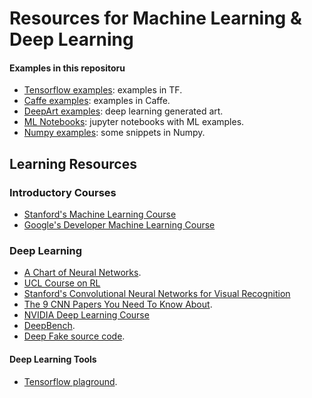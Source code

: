 # Resources for Machine Learning & Deep Learning

#### Examples in this repositoru

* [Tensorflow examples](https://github.com/bt3gl/Resources-Machine_Learning/tree/master/TensorFlow): examples in TF.
* [Caffe examples](https://github.com/bt3gl/Resources-Machine_Learning/tree/master/Caffe): examples in Caffe.
* [DeepArt examples](https://github.com/bt3gl/Resources-Machine_Learning/tree/master/Numpy): deep learning generated art.
* [ML Notebooks](https://github.com/bt3gl/Resources-Machine_Learning/tree/master/Notebooks): jupyter notebooks with ML examples.
* [Numpy examples](https://github.com/bt3gl/Resources-Machine_Learning/tree/master/Numpy): some snippets in Numpy.


## Learning Resources


### Introductory Courses

* [Stanford's Machine Learning Course](http://cs229.stanford.edu/)
* [Google's Developer Machine Learning Course](https://developers.google.com/machine-learning)


### Deep Learning


* [A Chart of Neural Networks](http://www.asimovinstitute.org/neural-network-zoo/).
* [UCL Course on RL](http://www0.cs.ucl.ac.uk/staff/d.silver/web/Teaching.html)
* [Stanford's Convolutional Neural Networks for Visual Recognition](http://cs231n.stanford.edu/)
* [The 9 CNN Papers You Need To Know About](https://adeshpande3.github.io/adeshpande3.github.io/The-9-Deep-Learning-Papers-You-Need-To-Know-About.html).
* [NVIDIA Deep Learning Course](https://www.youtube.com/playlist?list=PL5B692fm6--tI-ijknnVZWbXU2H4JpSYe)
* [DeepBench](https://github.com/baidu-research/DeepBench).
* [Deep Fake source code](https://github.com/deepfakes/faceswap/).

#### Deep Learning Tools

* [Tensorflow plaground](http://playground.tensorflow.org).
